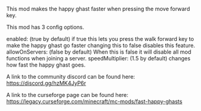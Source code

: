 This mod makes the happy ghast faster when pressing the move forward key.

This mod has 3 config options.

enabled: (true by default) if true this lets you press the walk forward key to make the happy ghast go faster changing this to false disables this feature.
allowOnServers: (false by default) When this is false it will disable all mod functions when joining a server.
speedMultiplier: (1.5 by default) changes how fast the happy ghast goes.

 

A link to the community discord can be found here:
https://discord.gg/hzMK4JyP6r

A link to the curseforge page can be found here:
https://legacy.curseforge.com/minecraft/mc-mods/fast-happy-ghasts
